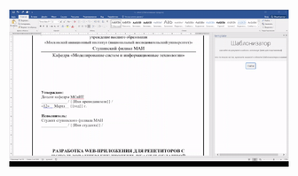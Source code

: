 ![alt text](https://github.com/pampush/wordaddin//raw/master/assets/wordaddin.gif 'Logo Title Text 1')
